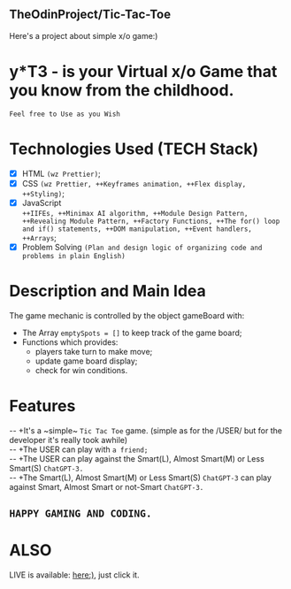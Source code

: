 ## TheOdinProject/Tic-Tac-Toe

Here's a project about simple x/o game:)<br>
# <b>y*T3</b> - is your Virtual x/o Game that you know from the childhood.<br>
`Feel free to Use as you Wish`

# Technologies Used (TECH Stack)

- [x] HTML `(wz Prettier)`;
- [x] CSS `(wz Prettier, ++Keyframes animation, ++Flex display, ++Styling)`;
- [x] JavaScript
   <br>
`++IIFEs, ++Minimax AI algorithm, ++Module Design Pattern, ++Revealing Module Pattern, ++Factory Functions, ++The for() loop and if() statements, ++DOM manipulation, ++Event handlers, ++Arrays`;
- [x] Problem Solving `(Plan and design logic of organizing code and problems in plain English)`

# Description and Main Idea
The game mechanic is controlled by the object gameBoard with: 
- The Array `emptySpots = []` to keep track of the game board;
- Functions which provides:
  - players take turn to make move;
  - update game board display;
  - check for win conditions.

#  Features
-- +It's a ~simple~ `Tic Tac Toe` game. (simple as for the /USER/ but for the developer it's really took awhile)<br>
-- +The USER can play with `a friend;`<br>
-- +The USER can play against the Smart(L), Almost Smart(M) or Less Smart(S) `ChatGPT-3.`<br>
-- +The Smart(L), Almost Smart(M) or Less Smart(S) `ChatGPT-3` can play against Smart, Almost Smart or not-Smart `ChatGPT-3.`

## `HAPPY GAMING AND CODING.`

# ALSO 

LIVE is available: <a href="">here:)</a>, just click it.